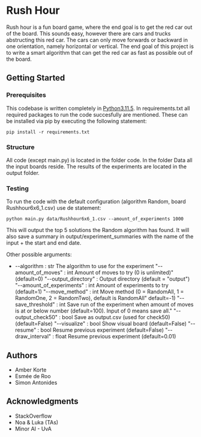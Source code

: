 # Rush Hour

Rush hour is a fun board game, where the end goal is to get the red car out of the board. This sounds easy, however there are cars and trucks abstructing this red car. The cars can only move forwards or backward in one orientation, namely horizontal or vertical. The end goal of this project is to write a smart algorithm that can get the red car as fast as possible out of the board. 


## Getting Started

### Prerequisites

This codebase is written completely in [Python3.11.5](https://www.python.org/downloads/). In requirements.txt all required packages to run the code succesfully are mentioned. These can be installed via pip by executing the following statement:

```
pip install -r requirements.txt
```

### Structure

All code (except main.py) is located in the folder code. In the folder Data all the input boards reside. The results of the experiments are located in the output folder.

### Testing

To run the code with the default configuration (algorithm Random, board Rushhour6x6_1.csv) use de statement:

```
python main.py data/Rushhour6x6_1.csv --amount_of_experiments 1000
```
This will output the top 5 solutions the Random algorithm has found. It will also save a summary in output/experiment_summaries with the name of the input + the start and end date.

Other possible arguments: 
- --algorithm : str
    The algorithm to use for the experiment
"--amount_of_moves" : int
    Amount of moves to try (0 is unlimited)"(default=0)
"--output_directory" : 
    Output directory (default = "output")
"--amount_of_experiments" : int
    Amount of experiments to try (default=1)
"--move_method" : int
    Move method (0 = RandomAll, 1 = RandomOne, 2 = RandomTwo), default is RandomAll" default=-1)
"--save_threshold" : int
    Save run of the experiment when amount of moves is at or below number (default=100). Input of 0 means save all."
"--output_check50" : bool
    Save as output.csv (used for check50) (default=False)
"--visualize" : bool
    Show visual board (default=False)
"--resume" : bool
    Resume previous experiment (default=False)
"--draw_interval" : float
    Resume previous experiment (default=0.01)



## Authors

* Amber Korte
* Esmée de Roo
* Simon Antonides

## Acknowledgments

* StackOverflow
* Noa & Luka (TAs)
* Minor AI - UvA
